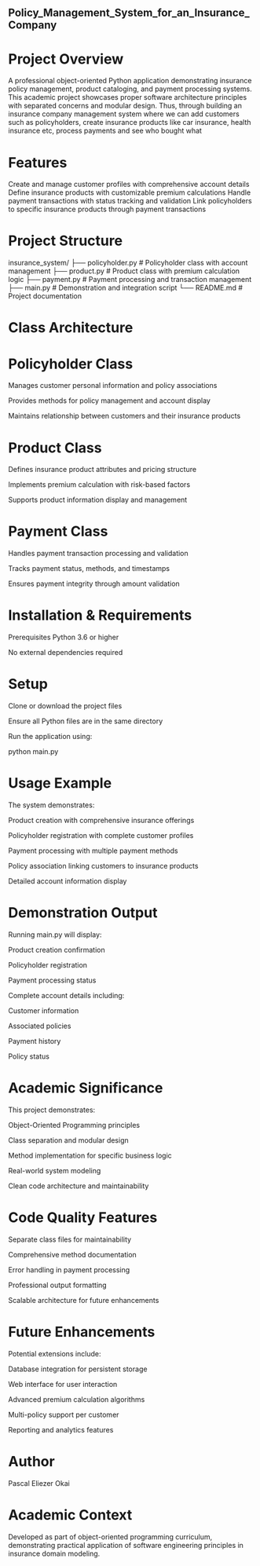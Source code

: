 ## Policy_Management_System_for_an_Insurance_Company
# Project Overview
A professional object-oriented Python application demonstrating insurance policy management, product cataloging, and payment processing systems. This academic project showcases proper software architecture principles with separated concerns and modular design. Thus, through building an insurance company management system where we can add customers such as policyholders, create insurance products like car insurance, health insurance etc, process payments and see who bought what

# Features
Create and manage customer profiles with comprehensive account details
Define insurance products with customizable premium calculations
Handle payment transactions with status tracking and validation
Link policyholders to specific insurance products through payment transactions

# Project Structure

insurance_system/
├── policyholder.py    # Policyholder class with account management
├── product.py         # Product class with premium calculation logic
├── payment.py         # Payment processing and transaction management
├── main.py           # Demonstration and integration script
└── README.md         # Project documentation


# Class Architecture
# Policyholder Class
Manages customer personal information and policy associations

Provides methods for policy management and account display

Maintains relationship between customers and their insurance products

# Product Class
Defines insurance product attributes and pricing structure

Implements premium calculation with risk-based factors

Supports product information display and management

# Payment Class
Handles payment transaction processing and validation

Tracks payment status, methods, and timestamps

Ensures payment integrity through amount validation

# Installation & Requirements
Prerequisites
Python 3.6 or higher

No external dependencies required

# Setup
Clone or download the project files

Ensure all Python files are in the same directory

Run the application using:

python main.py

# Usage Example
The system demonstrates:

Product creation with comprehensive insurance offerings

Policyholder registration with complete customer profiles

Payment processing with multiple payment methods

Policy association linking customers to insurance products

Detailed account information display

# Demonstration Output
Running main.py will display:

Product creation confirmation

Policyholder registration

Payment processing status

Complete account details including:

Customer information

Associated policies

Payment history

Policy status

# Academic Significance
This project demonstrates:

Object-Oriented Programming principles

Class separation and modular design

Method implementation for specific business logic

Real-world system modeling

Clean code architecture and maintainability

# Code Quality Features
Separate class files for maintainability

Comprehensive method documentation

Error handling in payment processing

Professional output formatting

Scalable architecture for future enhancements

# Future Enhancements
Potential extensions include:

Database integration for persistent storage

Web interface for user interaction

Advanced premium calculation algorithms

Multi-policy support per customer

Reporting and analytics features

# Author
Pascal Eliezer Okai


# Academic Context
Developed as part of object-oriented programming curriculum, demonstrating practical application of software engineering principles in insurance domain modeling.

